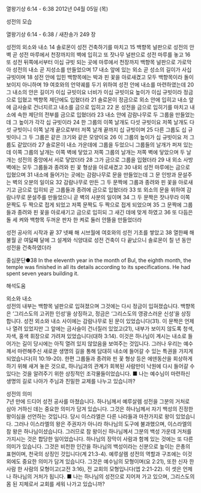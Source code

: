 열왕기상 6:14 - 6:38 
2012년 04월 05일 (목)

성전의 모습



열왕기상 6:14 - 6:38 / 새찬송가 249 장


성전의 외소와 내소
14 솔로몬이 성전 건축하기를 마치고 15 백향목 널판으로 성전의 안벽 곧 성전 마루에서 천장까지의 벽에 입히고 또 잣나무 널판으로 성전 마루를 놓고 16 또 성전 뒤쪽에서부터 이십 규빗 되는 곳에 마루에서 천장까지 백향목 널판으로 가로막아 성전의 내소 곧 지성소를 만들었으며 17 내소 앞에 있는 외소 곧 성소의 길이가 사십 규빗이며 18 성전 안에 입힌 백향목에는 박과 핀 꽃을 아로새겼고 모두 백향목이라 돌이 보이지 아니하며 19 여호와의 언약궤를 두기 위하여 성전 안에 내소를 마련하였는데 20 그 내소의 안은 길이가 이십 규빗이요 너비가 이십 규빗이요 높이가 이십 규빗이라 정금으로 입혔고 백향목 제단에도 입혔더라 21 솔로몬이 정금으로 외소 안에 입히고 내소 앞에 금사슬로 건너지르고 내소를 금으로 입히고 22 온 성전을 금으로 입히기를 마치고 내소에 속한 제단의 전부를 금으로 입혔더라 23 내소 안에 감람나무로 두 그룹을 만들었는데 그 높이가 각각 십 규빗이라 24 한 그룹의 이쪽 날개도 다섯 규빗이요 저쪽 날개도 다섯 규빗이니 이쪽 날개 끝으로부터 저쪽 날개 끝까지 십 규빗이며 25 다른 그룹도 십 규빗이니 그 두 그룹은 같은 크기와 같은 모양이요 26 이 그룹의 높이가 십 규빗이요 저 그룹도 같았더라 27 솔로몬이 내소 가운데에 그룹을 두었으니 그룹들의 날개가 퍼져 있는데 이쪽 그룹의 날개는 이쪽 벽에 닿았고 저쪽 그룹의 날개는 저쪽 벽에 닿았으며 두 날개는 성전의 중앙에서 서로 닿았더라 28 그가 금으로 그룹을 입혔더라 29 내 외소 사방 벽에는 모두 그룹들과 종려와 핀 꽃 형상을 아로새겼고 30 내외 성전 마루에는 금으로 입혔으며 31 내소에 들어가는 곳에는 감람나무로 문을 만들었는데 그 문 인방과 문설주는 벽의 오분의 일이요 32 감람나무로 만든 그 두 문짝에 그룹과 종려와 핀 꽃을 아로새기고 금으로 입히되 곧 그룹들과 종려에 금으로 입혔더라 33 또 외소의 문을 위하여 감람나무로 문설주를 만들었으니 곧 벽의 사분의 일이며 34 그 두 문짝은 잣나무라 이쪽 문짝도 두 짝으로 접게 되었고 저쪽 문짝도 두 짝으로 접게 되었으며 35 그 문짝에 그룹들과 종려와 핀 꽃을 아로새기고 금으로 입히되 그 새긴 데에 맞게 하였고 36 또 다듬은 돌 세 켜와 백향목 두꺼운 판자 한 켜로 둘러 안뜰을 만들었더라

성전 공사의 시작과 끝
37 넷째 해 시브월에 여호와의 성전 기초를 쌓았고 38 열한째 해 불월 곧 여덟째 달에 그 설계와 식양대로 성전 건축이 다 끝났으니 솔로몬이 칠 년 동안 성전을 건축하였더라

중심문단●38 In the eleventh year in the month of Bul, the eighth month, the temple was finished in all its details according to its specifications. He had spent seven years building it.

해석도움





외소와 내소  
성전의 내부는 백향목 널판으로 입혀졌으며 그것에는 다시 정금이 입혀졌습니다. 백향목은 ‘그리스도의 고귀한 인성’을 상징하고, 정금은 ‘그리스도의 영광스러운 신성’을 상징합니다. 성전 외소와 내소 사이에는 감람나무로 된 문이 있었습니다(31). 이 문짝은 언제나 열려 있었지만 그 앞에는 금사슬이 건너질러 있었고(21), 내부가 보이지 않도록 청색, 자색, 홍색 휘장으로 가려져 있었습니다(대하 3:14). 이것은 하나님이 계시는 내소로 들어가는 길이 당시에는 아직 열려 있지 않았음을 보여주는 것입니다. 그러나 우리는 예수께서 마련해주신 새로운 생명의 길을 통해 담대히 내소에 들어갈 수 있는 특권을 가지게 되었습니다(히 10:19-20). 한편 그룹들과 종려와 핀 꽃 형상 등은 에덴동산을 회상하게 하기 위해 새겨 놓은 것으로, 하나님과의 관계가 회복된 사람만이 낙원에 다시 들어갈 수 있다는 것을 알려주기 위한 상징적인 조각물들이었습니다.
■ 나는 예수님이 마련하신 생명의 길로 나아가 주님과 친밀한 교제를 나누고 있습니까?

성전의 의미  
7년 만에 드디어 성전 공사를 마쳤습니다. 하나님께서 예루살렘 성전을 그분의 거처로 삼아 거하신 데는 중요한 의미가 담겨 있습니다. 그것은 하나님께서 자기 백성의 진정한 왕이심을 선언하는 것입니다. 당시 이스라엘은 다른 나라들과 마찬가지로 왕이 있었습니다. 그러나 이스라엘의 왕은 주권자가 아니라 하나님의 도구에 불과했으며, 이스라엘의 참 왕은 하나님이셨습니다. 그러므로 참 왕이신 하나님께서 그분의 백성 가운데 거처를 가지시는 것은 합당한 일이었습니다. 하나님의 장막이 사람과 함께 있는 것에는 또 다른 의미가 있습니다. 그것은 비천한 인간을 하나님의 백성이라는 신분으로 높이는 은총의 표현이며, 천국의 상징인 것입니다(계 21:3-4). 예루살렘 성전의 역할과 구조에는 이것 외에도 중요한 의미가 담겨 있습니다. 그것은 예수님의 모형이며(요 2:21), 또한 신자 한 사람 한 사람의 모형이고(고전 3:16), 전 교회의 모형입니다(엡 2:21-22). 이 셋은 언제나 하나님의 거처가 됩니다.
■ 나는 하나님의 성전으로 지어져 가고 있으며, 그리스도의 몸 된 지체로서 교회를 세워 나가고 있습니까?